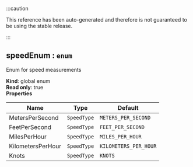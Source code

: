 :::caution

This reference has been auto-generated and therefore is not guaranteed to be using the stable release.

:::

<a name="speedEnum"></a>

## speedEnum : <code>enum</code>

Enum for speed measurements

**Kind**: global enum  
**Read only**: true  
**Properties**

| Name              | Type                   | Default                          |
| ----------------- | ---------------------- | -------------------------------- |
| MetersPerSecond   | <code>SpeedType</code> | <code>METERS_PER_SECOND</code>   |
| FeetPerSecond     | <code>SpeedType</code> | <code>FEET_PER_SECOND</code>     |
| MilesPerHour      | <code>SpeedType</code> | <code>MILES_PER_HOUR</code>      |
| KilometersPerHour | <code>SpeedType</code> | <code>KILOMETERS_PER_HOUR</code> |
| Knots             | <code>SpeedType</code> | <code>KNOTS</code>               |
